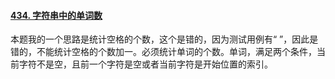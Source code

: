 #### [434. 字符串中的单词数](https://leetcode.cn/problems/number-of-segments-in-a-string/)

本题我的一个思路是统计空格的个数，这个是错的，因为测试用例有“          ”，因此是错的，不能统计空格的个数加一。必须统计单词的个数。单词，满足两个条件，当前字符不是空，且前一个字符是空或者当前字符是开始位置的索引。